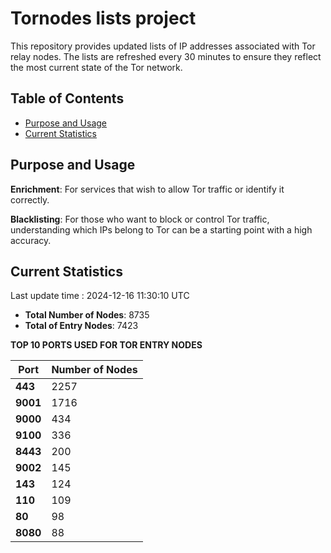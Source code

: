 # Tornodes lists project

This repository provides updated lists of IP addresses associated with Tor relay nodes. The lists are refreshed every 30 minutes to ensure they reflect the most current state of the Tor network.

## Table of Contents

- [Purpose and Usage](#purpose-and-usage)
- [Current Statistics](#current-statistics)


## Purpose and Usage

**Enrichment**: For services that wish to allow Tor traffic or identify it correctly.

**Blacklisting**: For those who want to block or control Tor traffic, understanding which IPs belong to Tor can be a starting point with a high accuracy.

## Current Statistics

Last update time : 2024-12-16 11:30:10 UTC

- **Total Number of Nodes**: 8735
- **Total of Entry Nodes**: 7423

**TOP 10 PORTS USED FOR TOR ENTRY NODES**

| **Port** | **Number of Nodes** |
|------|-----------------|
| **443**   | 2257  |
| **9001**   | 1716  |
| **9000**   | 434  |
| **9100**   | 336  |
| **8443**   | 200  |
| **9002**   | 145  |
| **143**   | 124  |
| **110**   | 109  |
| **80**   | 98  |
| **8080**   | 88  |

